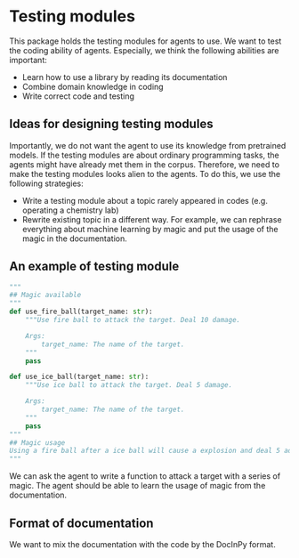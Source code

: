 # Testing modules

This package holds the testing modules for agents to use. We want to test the coding ability of agents. Especially, we think the following abilities are important:

- Learn how to use a library by reading its documentation
- Combine domain knowledge in coding
- Write correct code and testing

## Ideas for designing testing modules

Importantly, we do not want the agent to use its knowledge from pretrained models. If the testing modules are about ordinary programming tasks, the agents might have already met them in the corpus. Therefore, we need to make the testing modules looks alien to the agents. To do this, we use the following strategies:

- Write a testing module about a topic rarely appeared in codes (e.g. operating a chemistry lab)
- Rewrite existing topic in a different way. For example, we can rephrase everything about machine learning by magic and put the usage of the magic in the documentation. 

## An example of testing module

```python
"""
## Magic available
"""
def use_fire_ball(target_name: str):
    """Use fire ball to attack the target. Deal 10 damage.

    Args:
        target_name: The name of the target.
    """
    pass

def use_ice_ball(target_name: str):
    """Use ice ball to attack the target. Deal 5 damage.

    Args:
        target_name: The name of the target.
    """
    pass
"""
## Magic usage
Using a fire ball after a ice ball will cause a explosion and deal 5 additional damage.
"""
```

We can ask the agent to write a function to attack a target with a series of magic. The agent should be able to learn the usage of magic from the documentation.

## Format of documentation

We want to mix the documentation with the code by the DocInPy format.
